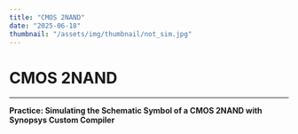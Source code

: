 ```yaml
---
title: "CMOS 2NAND"
date: "2025-06-18"
thumbnail: "/assets/img/thumbnail/not_sim.jpg"
---
```


# CMOS 2NAND
---

**Practice: Simulating the Schematic Symbol of a CMOS 2NAND with Synopsys Custom Compiler**


